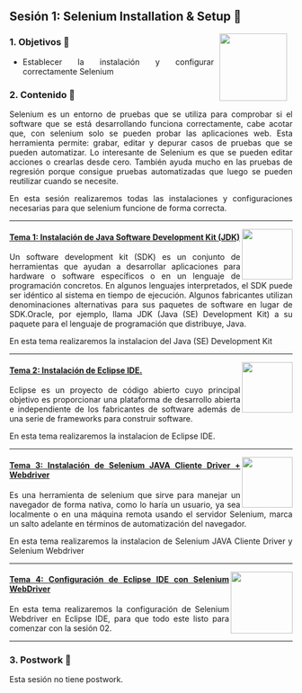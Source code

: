 ## Sesión 1: Selenium Installation & Setup 🤖

<img src="../images/android-kotlin.png" align="right" height="120" hspace="10">
<div style="text-align: justify;">

### 1. Objetivos :dart: 

- Establecer la instalación y configurar correctamente Selenium

### 2. Contenido :blue_book:
Selenium es un entorno de pruebas que se utiliza para comprobar si el software que se está desarrollando funciona correctamente, cabe acotar que, con selenium solo se pueden probar las aplicaciones web. Esta herramienta permite: grabar, editar y depurar casos de pruebas que se pueden automatizar. Lo interesante de Selenium es que se pueden editar acciones o crearlas desde cero. También ayuda mucho en las pruebas de regresión porque consigue pruebas automatizadas que luego se pueden reutilizar cuando se necesite. 
  
En esta sesión realizaremos todas las instalaciones y configuraciones necesarias para que selenium funcione de forma correcta. 

---

<img src="images/tools.png" align="right" height="90"> 

#### <ins>Tema 1: Instalación de Java Software Development Kit (JDK)</ins>

Un software development kit (SDK) es un conjunto de herramientas que ayudan a desarrollar aplicaciones para hardware o software específicos o en un lenguaje de programación concretos. En algunos lenguajes interpretados, el SDK puede ser idéntico al sistema en tiempo de ejecución. Algunos fabricantes utilizan denominaciones alternativas para sus paquetes de software en lugar de SDK.Oracle, por ejemplo, llama JDK (Java (SE) Development Kit) a su paquete para el lenguaje de programación que distribuye, Java.
  
En esta tema realizaremos la instalacion del Java (SE) Development Kit

---

<img src="images/structure.png" align="right" height="90"> 

#### <ins>Tema 2: Instalación de Eclipse IDE. </ins>
  
Eclipse es un proyecto de código abierto cuyo principal objetivo es proporcionar una plataforma de desarrollo abierta e independiente de los fabricantes de software además de una serie de frameworks para construir software.
    
En esta tema realizaremos la instalacion de Eclipse IDE.
  
---

<img src="images/emulator.jpg" align="right" height="90"> 

#### <ins>Tema 3: Instalación de Selenium JAVA Cliente Driver + Webdriver</ins>

Es una herramienta de selenium que sirve para manejar un navegador de forma nativa, como lo haría un usuario, ya sea localmente o en una máquina remota usando el servidor Selenium, marca un salto adelante en términos de automatización del navegador.
  
En esta tema realizaremos la instalacion de Selenium JAVA Cliente Driver y Selenium Webdriver

---

<img src="images/chaomi.png" align="right" height="110"> 

#### <ins>Tema 4: Configuración de Eclipse IDE con Selenium WebDriver</ins>

En esta tema realizaremos la configuración de Selenium Webdriver en Eclipse IDE, para que todo este listo para comenzar con la sesión 02.

---

### 3. Postwork :memo:

Esta sesión no tiene postwork.

<br/>


</div>

